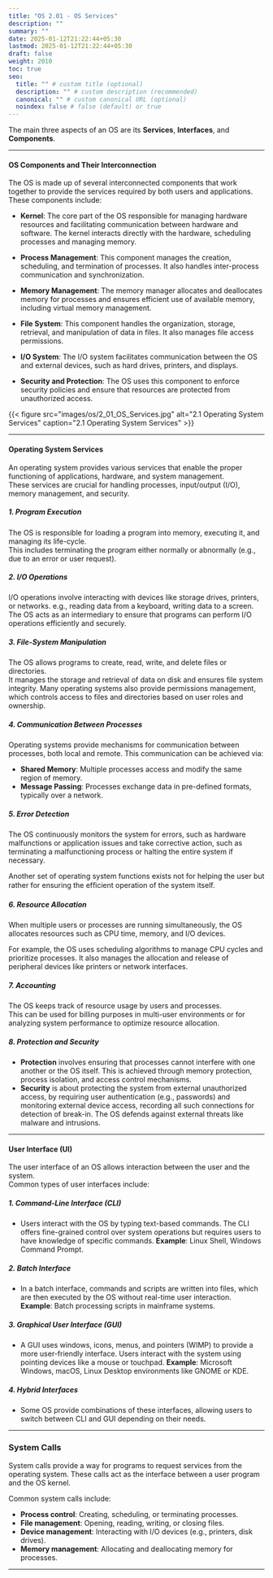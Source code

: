 ```yaml
---
title: "OS 2.01 - OS Services"
description: ""
summary: ""
date: 2025-01-12T21:22:44+05:30
lastmod: 2025-01-12T21:22:44+05:30
draft: false
weight: 2010
toc: true
seo:
  title: "" # custom title (optional)
  description: "" # custom description (recommended)
  canonical: "" # custom canonical URL (optional)
  noindex: false # false (default) or true
---
```




The main three aspects of an OS are its **Services**, **Interfaces**, and **Components**. 

---

#### **OS Components and Their Interconnection**

The OS is made up of several interconnected components that work together to provide the services required by both users and applications. These components include:

- **Kernel**: The core part of the OS responsible for managing hardware resources and facilitating communication between hardware and software. The kernel interacts directly with the hardware, scheduling processes and managing memory.
  
- **Process Management**: This component manages the creation, scheduling, and termination of processes. It also handles inter-process communication and synchronization.

- **Memory Management**: The memory manager allocates and deallocates memory for processes and ensures efficient use of available memory, including virtual memory management.

- **File System**: This component handles the organization, storage, retrieval, and manipulation of data in files. It also manages file access permissions.

- **I/O System**: The I/O system facilitates communication between the OS and external devices, such as hard drives, printers, and displays.

- **Security and Protection**: The OS uses this component to enforce security policies and ensure that resources are protected from unauthorized access.


{{< figure src="images/os/2_01_OS_Services.jpg"  alt="2.1 Operating System Services"  caption="2.1 Operating System Services" >}}

___

#### **Operating System Services**

An operating system provides various services that enable the proper functioning of applications, hardware, and system management.     
These services are crucial for handling processes, input/output (I/O), memory management, and security. 

##### **1. Program Execution**
The OS is responsible for loading a program into memory, executing it, and managing its life-cycle.     
This includes terminating the program either normally or abnormally (e.g., due to an error or user request).

##### **2. I/O Operations**
I/O operations involve interacting with devices like storage drives, printers, or networks. e.g., reading data from a keyboard, writing data to a screen.     
The OS acts as an intermediary to ensure that programs can perform I/O operations efficiently and securely. 


##### **3. File-System Manipulation**
The OS allows programs to create, read, write, and delete files or directories.       
It manages the storage and retrieval of data on disk and ensures file system integrity. Many operating systems also provide permissions management, which controls access to files and directories based on user roles and ownership.

##### **4. Communication Between Processes**
Operating systems provide mechanisms for communication between processes, both local and remote. This communication can be achieved via:
- **Shared Memory**: Multiple processes access and modify the same region of memory.
- **Message Passing**: Processes exchange data in pre-defined formats, typically over a network.

##### **5. Error Detection**
The OS continuously monitors the system for errors, such as hardware malfunctions or application issues and take corrective action, such as terminating a malfunctioning process or halting the entire system if necessary.


Another set of operating system functions exists not for helping the user but rather for ensuring the efﬁcient operation of the system itself. 

##### **6. Resource Allocation**
When multiple users or processes are running simultaneously, the OS allocates resources such as CPU time, memory, and I/O devices. 

For example, the OS uses scheduling algorithms to manage CPU cycles and prioritize processes. It also manages the allocation and release of peripheral devices like printers or network interfaces.

##### **7. Accounting**
The OS keeps track of resource usage by users and processes.     
This can be used for billing purposes in multi-user environments or for analyzing system performance to optimize resource allocation.

##### **8. Protection and Security**
- **Protection** involves ensuring that processes cannot interfere with one another or the OS itself. This is achieved through memory protection, process isolation, and access control mechanisms.
- **Security** is about protecting the system from external unauthorized access, by requiring user authentication (e.g., passwords) and monitoring external device access, recording all such connections for detection of break-in. The OS defends against external threats like malware and intrusions.

---

#### **User Interface (UI)**

The user interface of an OS allows interaction between the user and the system.      
Common types of user interfaces include:

##### **1. Command-Line Interface (CLI)**
- Users interact with the OS by typing text-based commands. The CLI offers fine-grained control over system operations but requires users to have knowledge of specific commands. **Example**: Linux Shell, Windows Command Prompt.

##### **2. Batch Interface**
- In a batch interface, commands and scripts are written into files, which are then executed by the OS without real-time user interaction. **Example**: Batch processing scripts in mainframe systems.

##### **3. Graphical User Interface (GUI)**
- A GUI uses windows, icons, menus, and pointers (WIMP) to provide a more user-friendly interface. Users interact with the system using pointing devices like a mouse or touchpad. **Example**: Microsoft Windows, macOS, Linux Desktop environments like GNOME or KDE.

##### **4. Hybrid Interfaces**
- Some OS provide combinations of these interfaces, allowing users to switch between CLI and GUI depending on their needs.


---

### **System Calls**

System calls provide a way for programs to request services from the operating system. These calls act as the interface between a user program and the OS kernel.      

Common system calls include:
- **Process control**: Creating, scheduling, or terminating processes.
- **File management**: Opening, reading, writing, or closing files.
- **Device management**: Interacting with I/O devices (e.g., printers, disk drives).
- **Memory management**: Allocating and deallocating memory for processes.


---


